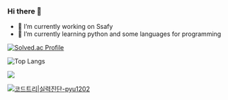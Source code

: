 ### Hi there 👋

- 🔭 I’m currently working on Ssafy
- 🌱 I’m currently learning python and some languages for programming

[![Solved.ac Profile](http://mazassumnida.wtf/api/v2/generate_badge?boj=pyu1202)](https://solved.ac/pyu1202/)

![Top Langs](https://github-readme-stats.vercel.app/api/top-langs/?username=nastorond&layout=compact&theme=dark)

![](./profile-3d-contrib/profile-night-view.svg)

[![코드트리|실력진단-pyu1202](https://banner.codetree.ai/v1/banner/pyu1202)](https://www.codetree.ai/profiles/pyu1202)
